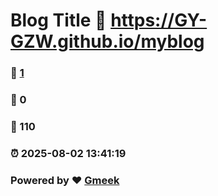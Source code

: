 # Blog Title :link: https://GY-GZW.github.io/myblog 
### :page_facing_up: [1](https://GY-GZW.github.io/myblog/tag.html) 
### :speech_balloon: 0 
### :hibiscus: 110 
### :alarm_clock: 2025-08-02 13:41:19 
### Powered by :heart: [Gmeek](https://github.com/Meekdai/Gmeek)
